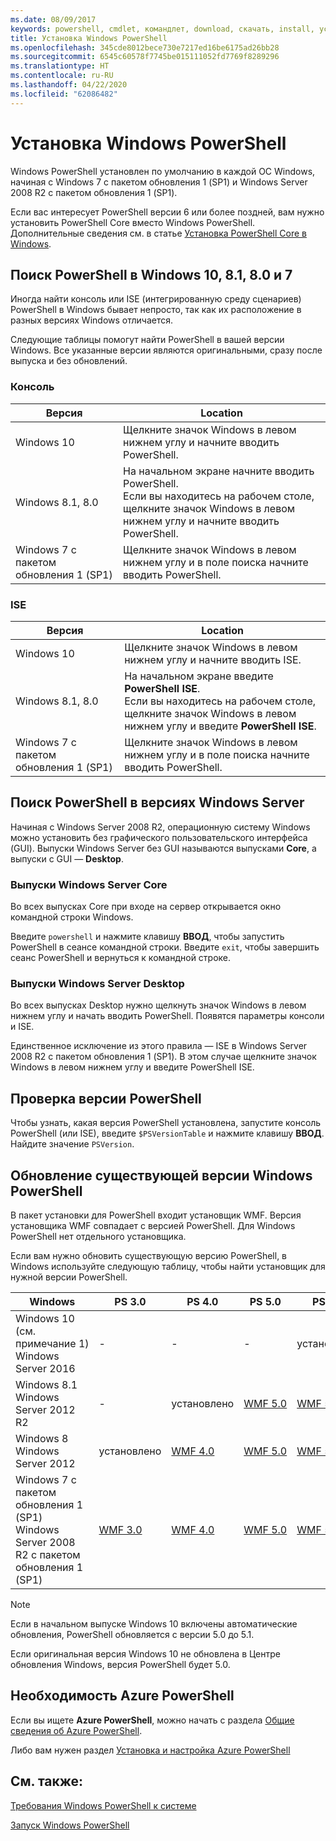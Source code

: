 ```yaml
---
ms.date: 08/09/2017
keywords: powershell, cmdlet, командлет, download, скачать, install, установить, setup, установка, windows 10, windows 8.1, windows 8.0, windows 7
title: Установка Windows PowerShell
ms.openlocfilehash: 345cde8012bece730e7217ed16be6175ad26bb28
ms.sourcegitcommit: 6545c60578f7745be015111052fd7769f8289296
ms.translationtype: HT
ms.contentlocale: ru-RU
ms.lasthandoff: 04/22/2020
ms.locfileid: "62086482"
---
```

# <a name="installing-windows-powershell"></a>Установка Windows PowerShell

Windows PowerShell установлен по умолчанию в каждой ОС Windows, начиная с Windows 7 с пакетом обновления 1 (SP1) и Windows Server 2008 R2 с пакетом обновления 1 (SP1).

Если вас интересует PowerShell версии 6 или более поздней, вам нужно установить PowerShell Core вместо Windows PowerShell. Дополнительные сведения см. в статье [Установка PowerShell Core в Windows](Installing-PowerShell-Core-on-Windows.md).

## <a name="finding-powershell-in-windows-10-81-80-and-7"></a>Поиск PowerShell в Windows 10, 8.1, 8.0 и 7

Иногда найти консоль или ISE (интегрированную среду сценариев) PowerShell в Windows бывает непросто, так как их расположение в разных версиях Windows отличается.

Следующие таблицы помогут найти PowerShell в вашей версии Windows.
Все указанные версии являются оригинальными, сразу после выпуска и без обновлений.

### <a name="for-console"></a>Консоль

Версия | Location
-- | --
Windows 10 | Щелкните значок Windows в левом нижнем углу и начните вводить PowerShell.
Windows 8.1, 8.0 | На начальном экране начните вводить PowerShell.<br/>Если вы находитесь на рабочем столе, щелкните значок Windows в левом нижнем углу и начните вводить PowerShell.
Windows 7 с пакетом обновления 1 (SP1) | Щелкните значок Windows в левом нижнем углу и в поле поиска начните вводить PowerShell.

### <a name="for-ise"></a>ISE

Версия | Location
-- | --
Windows 10 | Щелкните значок Windows в левом нижнем углу и начните вводить ISE.
Windows 8.1, 8.0 | На начальном экране введите **PowerShell ISE**.<br/>Если вы находитесь на рабочем столе, щелкните значок Windows в левом нижнем углу и введите **PowerShell ISE**.
Windows 7 с пакетом обновления 1 (SP1) | Щелкните значок Windows в левом нижнем углу и в поле поиска начните вводить PowerShell.

## <a name="finding-powershell-in-windows-server-versions"></a>Поиск PowerShell в версиях Windows Server

Начиная с Windows Server 2008 R2, операционную систему Windows можно установить без графического пользовательского интерфейса (GUI).
Выпуски Windows Server без GUI называются выпусками **Core**, а выпуски с GUI — **Desktop**.

### <a name="windows-server-core-editions"></a>Выпуски Windows Server Core

Во всех выпусках Core при входе на сервер открывается окно командной строки Windows.

Введите `powershell` и нажмите клавишу **ВВОД**, чтобы запустить PowerShell в сеансе командной строки.
Введите `exit`, чтобы завершить сеанс PowerShell и вернуться к командной строке.

### <a name="windows-server-desktop-editions"></a>Выпуски Windows Server Desktop

Во всех выпусках Desktop нужно щелкнуть значок Windows в левом нижнем углу и начать вводить PowerShell.
Появятся параметры консоли и ISE.

Единственное исключение из этого правила — ISE в Windows Server 2008 R2 с пакетом обновления 1 (SP1). В этом случае щелкните значок Windows в левом нижнем углу и введите PowerShell ISE.

## <a name="how-to-check-the-version-of-powershell"></a>Проверка версии PowerShell

Чтобы узнать, какая версия PowerShell установлена, запустите консоль PowerShell (или ISE), введите `$PSVersionTable` и нажмите клавишу **ВВОД**. Найдите значение `PSVersion`.

## <a name="upgrading-existing-windows-powershell"></a>Обновление существующей версии Windows PowerShell

В пакет установки для PowerShell входит установщик WMF.
Версия установщика WMF совпадает с версией PowerShell. Для Windows PowerShell нет отдельного установщика.

Если вам нужно обновить существующую версию PowerShell, в Windows используйте следующую таблицу, чтобы найти установщик для нужной версии PowerShell.

Windows | PS 3.0 | PS 4.0 | PS 5.0 | PS 5.1 |
--|--|--|--|--|
Windows 10 (см. примечание 1)<br/>Windows Server 2016 | - | - | - | установлено
Windows 8.1<br/>Windows Server 2012 R2 | - | установлено | [WMF 5.0](https://www.microsoft.com/en-us/download/details.aspx?id=50395) | [WMF 5.1](https://www.microsoft.com/en-us/download/details.aspx?id=54616)
Windows 8<br/>Windows Server 2012 | установлено | [WMF 4.0](https://www.microsoft.com/en-us/download/details.aspx?id=40855) | [WMF 5.0](https://www.microsoft.com/en-us/download/details.aspx?id=50395) | [WMF 5.1](https://www.microsoft.com/en-us/download/details.aspx?id=54616)
Windows 7 с пакетом обновления 1 (SP1)<br/>Windows Server 2008 R2 с пакетом обновления 1 (SP1) | [WMF 3.0](https://www.microsoft.com/en-us/download/details.aspx?id=34595) | [WMF 4.0](https://www.microsoft.com/en-us/download/details.aspx?id=40855) | [WMF 5.0](https://www.microsoft.com/en-us/download/details.aspx?id=50395) | [WMF 5.1](https://www.microsoft.com/en-us/download/details.aspx?id=54616)

> [!NOTE]
>
> Если в начальном выпуске Windows 10 включены автоматические обновления, PowerShell обновляется с версии 5.0 до 5.1.
>
> Если оригинальная версия Windows 10 не обновлена в Центре обновления Windows, версия PowerShell будет 5.0.

## <a name="need-azure-powershell"></a>Необходимость Azure PowerShell

Если вы ищете **Azure PowerShell**, можно начать с раздела [Общие сведения об Azure PowerShell](/powershell/azure/overview).

Либо вам нужен раздел [Установка и настройка Azure PowerShell](/powershell/azure/install-az-ps)

## <a name="see-also"></a>См. также:

[Требования Windows PowerShell к системе](Windows-PowerShell-System-Requirements.md)

[Запуск Windows PowerShell](../getting-started/Starting-Windows-PowerShell.md)
